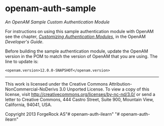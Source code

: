 # openam-auth-sample

*An OpenAM Sample Custom Authentication Module*

For instructions on using this sample authentication
module with OpenAM see the chapter,
*[Customizing Authentication Modules](http://openam.forgerock.org/openam-documentation/openam-doc-source/doc/dev-guide/index/chap-auth-spi.html)*,
in the OpenAM *Developer's Guide*.

Before building the sample authentication module, update
the OpenAM version in the POM to match the version of OpenAM
that you are using. The line to update is:

    <openam.version>12.0.0-SNAPSHOT</openam.version>

* * *
This work is licensed under the Creative Commons
Attribution-NonCommercial-NoDerivs 3.0 Unported License.
To view a copy of this license, visit
<http://creativecommons.org/licenses/by-nc-nd/3.0/>
or send a letter to Creative Commons, 444 Castro Street,
Suite 900, Mountain View, California, 94041, USA.

Copyright 2013 ForgeRock AS"# openam-auth-ilearn" 
"# openam-auth-ilearn" 

